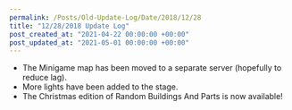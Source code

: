 ```yaml
---
permalink: /Posts/Old-Update-Log/Date/2018/12/28
title: "12/28/2018 Update Log"
post_created_at: "2021-04-22 00:00:00 +00:00"
post_updated_at: "2021-05-01 00:00:00 +00:00"
---
```


* The Minigame map has been moved to a separate server (hopefully to reduce lag).
* More lights have been added to the stage.
* The Christmas edition of Random Buildings And Parts is now available!